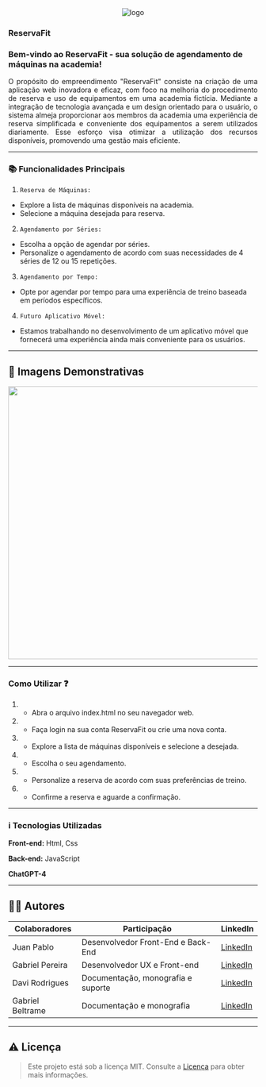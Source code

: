 <div align="center">
  <img src="https://github.com/Jpzinn654/Reserva-Fit/assets/106168706/886c32d0-f575-4982-9795-4bc58a2b4917" alt="logo"/>
</div>

### ReservaFit

<h3>Bem-vindo ao ReservaFit - sua solução de agendamento de máquinas na academia!</h2>

<p align="justify">
  O propósito do empreendimento "ReservaFit" consiste na criação de uma aplicação web inovadora e eficaz, com foco na melhoria do procedimento de reserva e uso de equipamentos em uma academia fictícia. Mediante a integração de tecnologia avançada e um design orientado para o usuário, o sistema almeja proporcionar aos membros da academia uma experiência de reserva simplificada e conveniente dos equipamentos a serem utilizados diariamente. Esse esforço visa otimizar a utilização dos recursos disponíveis, promovendo uma gestão mais eficiente.
</p>

---

### 📚 Funcionalidades Principais

1. `Reserva de Máquinas:`
<ul>
  <li>Explore a lista de máquinas disponíveis na academia.</li>
  <li>Selecione a máquina desejada para reserva.</li>
</ul>

2.  `Agendamento por Séries:`
<ul>
  <li>Escolha a opção de agendar por séries.</li>
  <li>Personalize o agendamento de acordo com suas necessidades de 4 séries de 12 ou 15 repetições.</li>
</ul>

3.  `Agendamento por Tempo:`
<ul>
  <li>Opte por agendar por tempo para uma experiência de treino baseada em períodos específicos.</li>
</ul>

4.  `Futuro Aplicativo Móvel:`
<ul>
  <li>Estamos trabalhando no desenvolvimento de um aplicativo móvel que fornecerá uma experiência ainda mais conveniente para os usuários.</li>
</ul>

---

## 📱 Imagens Demonstrativas 

<img src="https://github.com/Jpzinn654/Reserva-Fit/assets/106168706/00a2cc4d-5079-473e-b32e-121c1c06c712" width="550px" />

---

### Como Utilizar ❓

1. - Abra o arquivo index.html no seu navegador web.
2. - Faça login na sua conta ReservaFit ou crie uma nova conta.
3. - Explore a lista de máquinas disponíveis e selecione a desejada.
4. - Escolha o seu agendamento.
5. - Personalize a reserva de acordo com suas preferências de treino.
6. - Confirme a reserva e aguarde a confirmação.

---

### ℹ Tecnologias Utilizadas

**Front-end:** Html, Css

**Back-end:** JavaScript

**ChatGPT-4**

---
  
  ## 👨‍💻 Autores
  
  | Colaboradores                            | Participação                                             |LinkedIn                                                           |
| ------------------------------------------- | ------------------------------------------------------------------ | ----------------------------------------------------- |
| Juan Pablo                            | Desenvolvedor Front-End e Back-End                           |[LinkedIn](https://www.linkedin.com/in/juan-p-5291b5236?utm_source=share&utm_campaign=share_via&utm_content=profile&utm_medium=ios_app)                           |
| Gabriel Pereira                            | Desenvolvedor UX e Front-end                           |[LinkedIn](https://www.linkedin.com/in/gabriel-pereira-almeida?utm_source=share&utm_campaign=share_via&utm_content=profile&utm_medium=android_app)                   |
| Davi Rodrigues                            | Documentação, monografia e suporte                      |[LinkedIn](https://www.linkedin.com/in/davi-rodrigues-64b308287?utm_source=share&utm_campaign=share_via&utm_content=profile&utm_medium=android_app)                        |
| Gabriel Beltrame                            | Documentação e monografia                           |[LinkedIn](https://www.linkedin.com/in/gabriel-b-5aa791271?utm_source=share&utm_campaign=share_via&utm_content=profile&utm_medium=android_app)           |
  
---

## ⚠️ Licença

> Este projeto está sob a licença MIT. Consulte a [Licença](https://opensource.org/about/) para obter mais informações.
